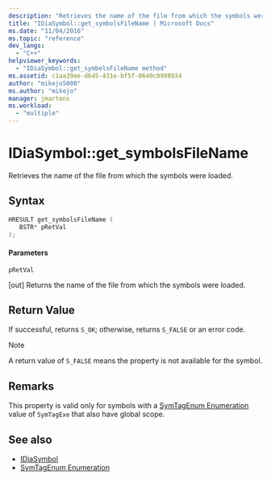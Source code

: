 ```yaml
---
description: "Retrieves the name of the file from which the symbols were loaded."
title: "IDiaSymbol::get_symbolsFileName | Microsoft Docs"
ms.date: "11/04/2016"
ms.topic: "reference"
dev_langs:
  - "C++"
helpviewer_keywords:
  - "IDiaSymbol::get_symbolsFileName method"
ms.assetid: c1aa39ee-d645-431e-bf5f-0640c0998934
author: "mikejo5000"
ms.author: "mikejo"
manager: jmartens
ms.workload:
  - "multiple"
---
```

# IDiaSymbol::get_symbolsFileName
Retrieves the name of the file from which the symbols were loaded.

## Syntax

```C++
HRESULT get_symbolsFileName ( 
   BSTR* pRetVal
);
```

#### Parameters
 `pRetVal`

[out] Returns the name of the file from which the symbols were loaded.

## Return Value
 If successful, returns `S_OK`; otherwise, returns `S_FALSE` or an error code.

> [!NOTE]
> A return value of `S_FALSE` means the property is not available for the symbol.

## Remarks
 This property is valid only for symbols with a [SymTagEnum Enumeration](../../debugger/debug-interface-access/symtagenum.md) value of `SymTagExe` that also have global scope.

## See also
- [IDiaSymbol](../../debugger/debug-interface-access/idiasymbol.md)
- [SymTagEnum Enumeration](../../debugger/debug-interface-access/symtagenum.md)
